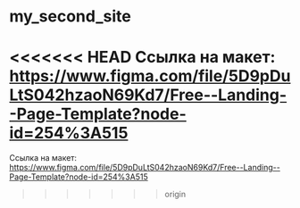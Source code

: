 # my_second_site
<<<<<<< HEAD
Ссылка на макет: https://www.figma.com/file/5D9pDuLtS042hzaoN69Kd7/Free--Landing--Page-Template?node-id=254%3A515
=======
Ссылка на макет:
https://www.figma.com/file/5D9pDuLtS042hzaoN69Kd7/Free--Landing--Page-Template?node-id=254%3A515
>>>>>>> origin
